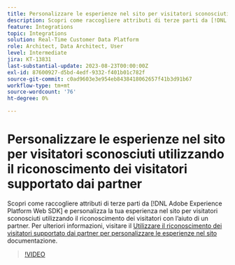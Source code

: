 ```yaml
---
title: Personalizzare le esperienze nel sito per visitatori sconosciuti utilizzando il riconoscimento dei visitatori supportato dai partner
description: Scopri come raccogliere attributi di terze parti da [!DNL Adobe Experience Platform Web SDK] e personalizza la tua esperienza nel sito per visitatori sconosciuti utilizzando il riconoscimento dei visitatori con l’aiuto di un partner.
feature: Integrations
topic: Integrations
solution: Real-Time Customer Data Platform
role: Architect, Data Architect, User
level: Intermediate
jira: KT-13831
last-substantial-update: 2023-08-23T00:00:00Z
exl-id: 87600927-d5bd-4edf-9332-f401b01c782f
source-git-commit: c0ad9603e3e954eb8438418062657f41b3d91b67
workflow-type: tm+mt
source-wordcount: '76'
ht-degree: 0%

---
```


# Personalizzare le esperienze nel sito per visitatori sconosciuti utilizzando il riconoscimento dei visitatori supportato dai partner

Scopri come raccogliere attributi di terze parti da [!DNL Adobe Experience Platform Web SDK] e personalizza la tua esperienza nel sito per visitatori sconosciuti utilizzando il riconoscimento dei visitatori con l’aiuto di un partner. Per ulteriori informazioni, visitare il [Utilizzare il riconoscimento dei visitatori supportato dai partner per personalizzare le esperienze nel sito](https://experienceleague.adobe.com/docs/experience-platform/rtcdp/use-cases/partner-data/onsite-personalization.html) documentazione.

>[!VIDEO](https://video.tv.adobe.com/v/3423076/?learn=on)
